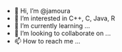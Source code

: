 - 👋 Hi, I’m @jamoura
- 👀 I’m interested in C++, C, Java, R
- 🌱 I’m currently learning ...
- 💞️ I’m looking to collaborate on ...
- 📫 How to reach me ...

